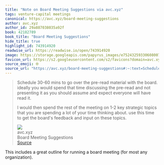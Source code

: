 ```yaml
---
title: "Note on Board Meeting Suggestions via avc.xyz"
tags: venture-capital meetings
canonical: https://avc.xyz/board-meeting-suggestions
author: avc.xyz
author_id: 29a887038035a92f
book: 42182789
book_title: "Board Meeting Suggestions"
hide_title: true
highlight_id: 743914920
readwise_url: https://readwise.io/open/743914920
image: https://storage.googleapis.com/papyrus_images/e7524325933060800724a1ec84d9b1ed.jpg
favicon_url: https://s2.googleusercontent.com/s2/favicons?domain=avc.xyz
source_emoji: 🌐
source_url: "https://avc.xyz/board-meeting-suggestions#:~:text=Schedule%2030-60%20mins,on%20these%20topics."
---
```


> Schedule 30-60 mins to go over the pre-read material with the board. ideally you would spend that time discussing the pre-read and not presenting it as you should assume and expect everyone will have read it.
> 
> I would then spend the rest of the meeting on 1-2 key strategic topics that you are spending a lot of your time thinking about. use this time to get the board's feedback and input on these topics.
> <div class="quoteback-footer"><div class="quoteback-avatar"><img class="mini-favicon" src="https://s2.googleusercontent.com/s2/favicons?domain=avc.xyz"></div><div class="quoteback-metadata"><div class="metadata-inner"><span style="display:none">FROM:</span><div aria-label="avc.xyz" class="quoteback-author"> avc.xyz</div><div aria-label="Board Meeting Suggestions" class="quoteback-title"> Board Meeting Suggestions</div></div></div><div class="quoteback-backlink"><a target="_blank" aria-label="go to the full text of this quotation" rel="noopener" href="https://avc.xyz/board-meeting-suggestions#:~:text=Schedule%2030-60%20mins,on%20these%20topics." class="quoteback-arrow"> Source</a></div></div>

This includes a great outline for running a board meeting (for most any organization).